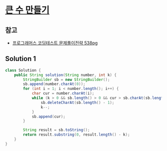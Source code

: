 # [큰 수 만들기](https://school.programmers.co.kr/learn/courses/30/lessons/42883)

## 참고

- [프로그래머스 코딩테스트 문제풀이전략 538pg](https://github.com/gilbutITbook/080337/blob/main/12장/큰수만들기.java)

## Solution 1

```java
class Solution {
    public String solution(String number, int k) {
        StringBuilder sb = new StringBuilder();
        sb.append(number.charAt(0));
        for (int i = 1; i < number.length(); i++) {
            char cur = number.charAt(i);
            while (k > 0 && sb.length() > 0 && cur > sb.charAt(sb.length() - 1)) {
                sb.deleteCharAt(sb.length() - 1);
                k--;
            }
            sb.append(cur);
        }

        String result = sb.toString();
        return result.substring(0, result.length() - k);
    }
}
```
